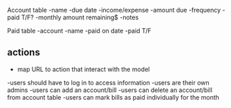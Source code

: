 Account table
-name
-due date
-income/expense
-amount due
-frequency
-paid T/F?
-monthly amount remaining\$
-notes

Paid table
-account
-name
-paid on date
-paid T/F

## actions

- map URL to action that interact with the model

-users should have to log in to access information
-users are their own admins
-users can add an account/bill
-users can delete an account/bill from account table
-users can mark bills as paid individually for the month
